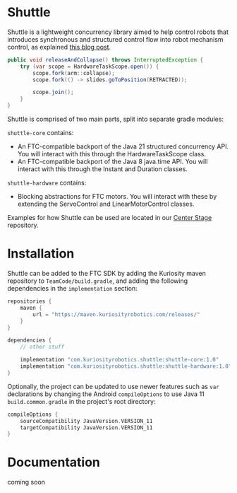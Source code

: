 # Shuttle

Shuttle is a lightweight concurrency library aimed to help control robots that introduces synchronous and structured control flow into robot mechanism control, as explained [this blog post](https://max.xz.ax/blog/structured-concurrency-robot-control/).

```java
public void releaseAndCollapse() throws InterruptedException {
    try (var scope = HardwareTaskScope.open()) {
        scope.fork(arm::collapse);
        scope.fork(() -> slides.goToPosition(RETRACTED));

        scope.join();
    }
}
```

Shuttle is comprised of two main parts, split into separate gradle modules:

`shuttle-core` contains:
- An FTC-compatible backport of the Java 21 structured concurrency API.  You will interact with this through the HardwareTaskScope class.
- An FTC-compatible backport of the Java 8 java.time API.  You will interact with this through the Instant and Duration classes.

`shuttle-hardware` contains:
- Blocking abstractions for FTC motors.  You will interact with these by extending the ServoControl and LinearMotorControl classes.

Examples for how Shuttle can be used are located in our [Center Stage](https://github.com/KuriosityRobotics/center-stage) repository.
# Installation
Shuttle can be added to the FTC SDK by adding the Kuriosity maven repository to `TeamCode/build.gradle`, and adding the following dependencies in the `implementation` section:
```gradle
repositories {
    maven {
        url = "https://maven.kuriosityrobotics.com/releases/"
    }
}

dependencies {
    // other stuff

    implementation "com.kuriosityrobotics.shuttle:shuttle-core:1.0"
    implementation "com.kuriosityrobotics.shuttle:shuttle-hardware:1.0"
}
```

Optionally, the project can be updated to use newer features such as `var` declarations by changing the Android `compileOptions` to use Java 11 `build.common.gradle` in the project's root directory:
```gradle
compileOptions {
    sourceCompatibility JavaVersion.VERSION_11
    targetCompatibility JavaVersion.VERSION_11
}
```

# Documentation
coming soon


